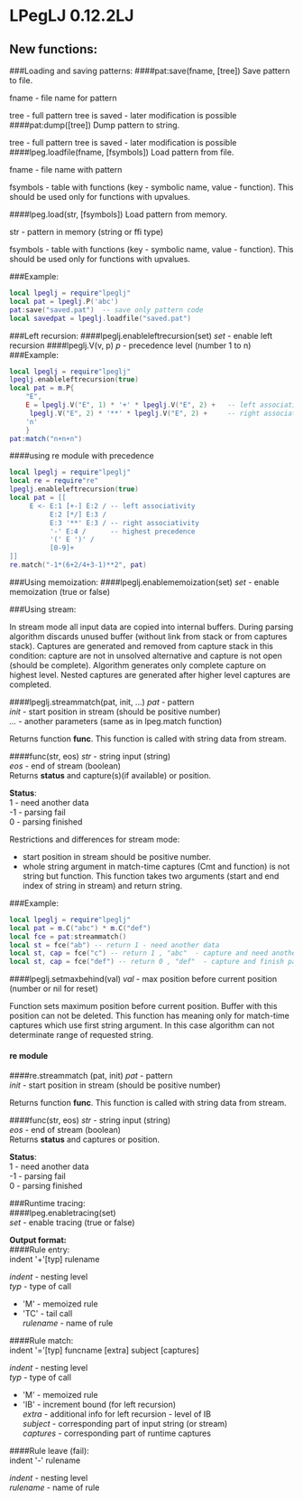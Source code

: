 LPegLJ 0.12.2LJ
===========
## New functions:
###Loading and saving patterns:
####pat:save(fname, [tree])
Save pattern to file.

fname - file name for pattern

tree - full pattern tree is saved - later modification is possible
####pat:dump([tree])
Dump pattern to string.
 
tree - full pattern tree is saved - later modification is possible
####lpeg.loadfile(fname, [fsymbols])
Load pattern from file.

fname - file name with pattern

fsymbols - table with functions (key - symbolic name, value - function). This should be used only for functions with upvalues. 

####lpeg.load(str, [fsymbols])
Load pattern from memory.

str - pattern in memory (string or ffi type)

fsymbols - table with functions (key - symbolic name, value - function). This should be used only for functions with upvalues.

###Example:
```Lua
local lpeglj = require"lpeglj"
local pat = lpeglj.P('abc')
pat:save("saved.pat")  -- save only pattern code
local savedpat = lpeglj.loadfile("saved.pat")
```
###Left recursion:
####lpeglj.enableleftrecursion(set)
*set* - enable left recursion
####lpeglj.V(v, p)
*p* - precedence level (number 1 to n)
###Example:
```Lua
local lpeglj = require"lpeglj"
lpeglj.enableleftrecursion(true)
local pat = m.P{
    "E",
    E = lpeglj.V("E", 1) * '+' * lpeglj.V("E", 2) +   -- left associative rule with low precedence
     lpeglj.V("E", 2) * '**' * lpeglj.V("E", 2) +     -- right associative rule with higher precedence
    'n'
    }
pat:match("n+n+n")
```
####using re module with precedence
```Lua
local lpeglj = require"lpeglj"
local re = require"re"
lpeglj.enableleftrecursion(true)
local pat = [[
     E <- E:1 [+-] E:2 / -- left associativity
          E:2 [*/] E:3 /
          E:3 '**' E:3 / -- right associativity
          '-' E:4 /      -- highest precedence
          '(' E ')' /
          [0-9]+
]]
re.match("-1*(6+2/4+3-1)**2", pat)
```
###Using memoization:
####lpeglj.enablememoization(set)
*set* - enable memoization (true or false)

###Using stream:

In stream mode all input data are copied into internal buffers. During parsing algorithm discards unused buffer (without link from stack or from captures stack).
Captures are generated and removed from capture stack in this condition: capture are not in unsolved alternative and capture is not open (should be complete). 
Algorithm generates only complete capture on highest level. Nested captures are generated after higher level captures are completed. 

####lpeglj.streammatch(pat, init, ...)
*pat* - pattern   
*init* - start position in stream (should be positive number)  
*...* - another parameters (same as in lpeg.match function)  

Returns function **func**. This function is called with string data from stream.    
  
####func(str, eos)
*str* - string input (string)  
*eos* - end of stream (boolean)  
Returns **status** and capture(s)(if available) or position.     

**Status**:  
 1 - need another data   
-1 - parsing fail  
 0 - parsing finished    

Restrictions and differences for stream mode:  

- start position in stream should be positive number.
- whole string argument in match-time captures (Cmt and function) is not string but function.
  This function takes two arguments (start and end index of string in stream) and return string. 
 
###Example:
```Lua
local lpeglj = require"lpeglj"
local pat = m.C("abc") * m.C("def")
local fce = pat:streammatch()
local st = fce("ab") -- return 1 - need another data
local st, cap = fce("c") -- return 1 , "abc"  - capture and need another data
local st, cap = fce("def") -- return 0 , "def"  - capture and finish parsing
```

####lpeglj.setmaxbehind(val)
*val* - max position before current position (number or nil for reset)

Function sets maximum position before current position. Buffer with this position can not be deleted.
This function has meaning only for match-time captures which use first string argument. In this case 
algorithm can not determinate range of requested string.       

#### re module

####re.streammatch (pat, init)
*pat* - pattern   
*init* - start position in stream (should be positive number)  

Returns function **func**. This function is called with string data from stream.    
  
####func(str, eos)
*str* - string input (string)  
*eos* - end of stream (boolean)  
Returns **status** and captures or position.     

**Status**:  
 1 - need another data   
-1 - parsing fail  
 0 - parsing finished    

###Runtime tracing:  
####lpeg.enabletracing(set)  
*set* - enable tracing (true or false)   

**Output format:**  
####Rule entry:  
indent '+'[typ] rulename  

*indent* - nesting level  
*typ* - type of call  
- 'M' - memoized rule  
- 'TC' - tail call  
*rulename* - name of rule  

####Rule match:  
indent '='[typ] funcname [extra] subject [captures]  

*indent* - nesting level  
*typ* - type of call  
- 'M' - memoized rule  
- 'IB' - increment bound (for left recursion)  
*extra* - additional info for left recursion - level of IB  
*subject* - corresponding part of input string (or stream)  
*captures* - corresponding part of runtime captures   

####Rule leave (fail):  
indent '-' rulename  

*indent* - nesting level  
*rulename* - name of rule  
